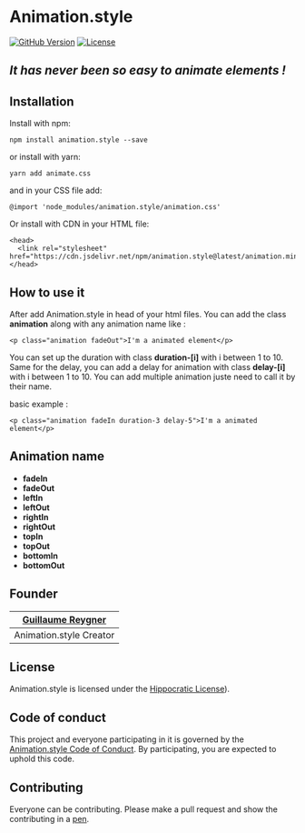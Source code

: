 # Animation.style

[![GitHub Version](https://img.shields.io/github/v/release/guillaume-rygn/animation-style.svg?style=for-the-badge)](https://github.com/guillaume-rygn/animation-style/releases) [![License](https://img.shields.io/badge/license-hippocratic%20license-orange.svg?longCache=true&style=for-the-badge)](https://github.com/animate-css/animate.css/blob/main/LICENSE)

## ***It has never been so easy to animate elements !***

## Installation

Install with npm:
```shell
npm install animation.style --save
```

or install with yarn: 

```shell
yarn add animate.css
```

and in your CSS file add: 

```
@import 'node_modules/animation.style/animation.css'
```

Or install with CDN in your HTML file: 

```
<head>
  <link rel="stylesheet" href="https://cdn.jsdelivr.net/npm/animation.style@latest/animation.min.css"/>
</head>
```

## How to use it 

After add Animation.style in head of your html files. You can add the class **animation** along with any animation name like :

```
<p class="animation fadeOut">I'm a animated element</p>
```

You can set up the duration with class **duration-[i]** with i between 1 to 10.
Same for the delay, you can add a delay for animation with class **delay-[i]** with i between 1 to 10.
You can add multiple animation juste need to call it by their name.

basic example : 

```
<p class="animation fadeIn duration-3 delay-5">I'm a animated element</p>
```


## Animation name

- **fadeIn**
- **fadeOut**
- **leftIn**
- **leftOut**
- **rightIn**
- **rightOut**
- **topIn**
- **topOut**
- **bottomIn**
- **bottomOut**

## Founder

| [Guillaume Reygner](https://github.com/guillaume-rygn) |
| ----------- |
| Animation.style Creator | 

## License

Animation.style is licensed under the [Hippocratic License](LICENSE.md)).

## Code of conduct

This project and everyone participating in it is governed by the [Animation.style Code of Conduct](CODE_OF_CONDUCT.md). By participating, you are expected to uphold this code. 


## Contributing

Everyone can be contributing. Please make a pull request and show the contributing in a [pen](https://codepen.io).


